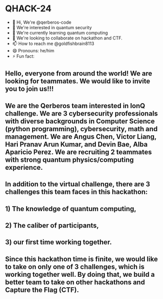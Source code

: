 # QHACK-24

- 👋 Hi, We're @qerberos-code
- 👀 We're interested in quantum security
- 🌱 We're  currently learning quantum computing
- 💞️ We're  looking to collaborate on hackathon and CTF.
- 📫 How to reach me @goldfishbrain8113
- 😄 Pronouns: he/him
- ⚡ Fun fact:

## Hello, everyone from around the world!    We are looking for teammates.  We would like to invite you to join us!!!  

## We are the Qerberos team interested in IonQ challenge. We are 3 cybersecurity professionals with diverse backgrounds in Computer Science (python programming), cybersecurity, math and management. We are Angus Chen, Victor Liang, Hari Pranav Arun Kumar, and Devin Bae, Alba Aparicio Perez. We are recruiting 2 teammates with strong quantum physics/computing experience.  

## In addition to the virtual challenge, there are 3 challenges this team faces in this hackathon: 
## 1) The knowledge of quantum computing, 
## 2) The caliber of participants, 
## 3) our first time working together. 
## Since this hackathon time is finite, we would like to take on only one of 3 challenges, which is working together well. By doing that, we build a better team to take on other hackathons and Capture the Flag (CTF).


